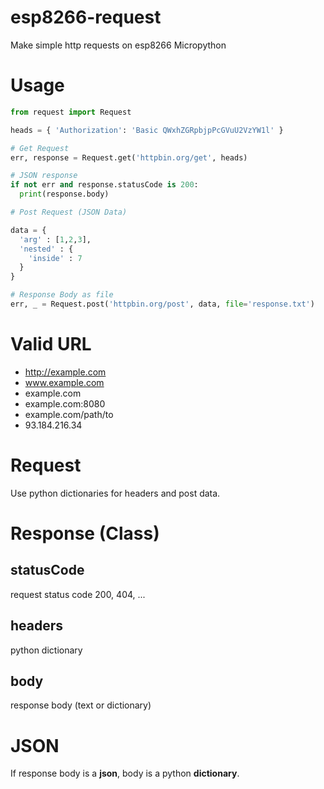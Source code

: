 # esp8266-request
Make simple http requests on esp8266 Micropython

# Usage
```python
from request import Request

heads = { 'Authorization': 'Basic QWxhZGRpbjpPcGVuU2VzYW1l' }

# Get Request
err, response = Request.get('httpbin.org/get', heads)

# JSON response
if not err and response.statusCode is 200:
  print(response.body)

# Post Request (JSON Data)

data = {
  'arg' : [1,2,3],
  'nested' : {
    'inside' : 7
  }
}

# Response Body as file
err, _ = Request.post('httpbin.org/post', data, file='response.txt')
```

# Valid URL
- http://example.com
- www.example.com
- example.com
- example.com:8080
- example.com/path/to
- 93.184.216.34

# Request
Use python dictionaries for headers and post data.

# Response (Class)

## statusCode
request status code 200, 404, ...

## headers
python dictionary

## body
response body (text or dictionary)


# JSON
If response body is a **json**, body is a python **dictionary**.
